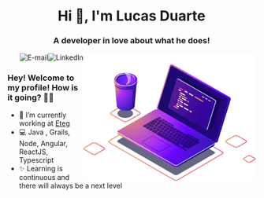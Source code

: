 <h1 align="center">Hi 👋, I'm Lucas Duarte</h1>
<h3 align="center">A developer in love about what he does!</h3>

<img align="right" src="https://raw.githubusercontent.com/LucasDuarteInacio/LucasDuarteInacio/main/img/computer-illustration.png" width="350"/>

<a href="https://www.linkedin.com/in/lucas-duarte-inacio/">
<img align="right" alt="LinkedIn" src="https://img.shields.io/badge/-Lucas%20Duarte-blue"/>
</a>

<a href="mailto:lucasduarteinacio@hotmail.com">
<img align="right" alt="E-mail" src="https://img.shields.io/badge/-How%20to%20reach%20me-red"/>
</a>

<br/>

### Hey! Welcome to my profile! How is it going? 👋😄

- 🚀 I’m currently working at [Eteg](https://eteg.com.br/)
- 💻 Java , Grails, Node, Angular, ReactJS, Typescript
- ✨ Learning is continuous and there will always be a next level


<!--
**LucasDuarteInacio/LucasDuarteInacio** is a ✨ _special_ ✨ repository because its `README.md` (this file) appears on your GitHub profile.

Here are some ideas to get you started:

- 🔭 I’m currently working on ...
- 🌱 I’m currently learning ...
- 👯 I’m looking to collaborate on ...
- 🤔 I’m looking for help with ...
- 💬 Ask me about ...
- 📫 How to reach me: ...
- 😄 Pronouns: ...
- ⚡ Fun fact: ...
-->
